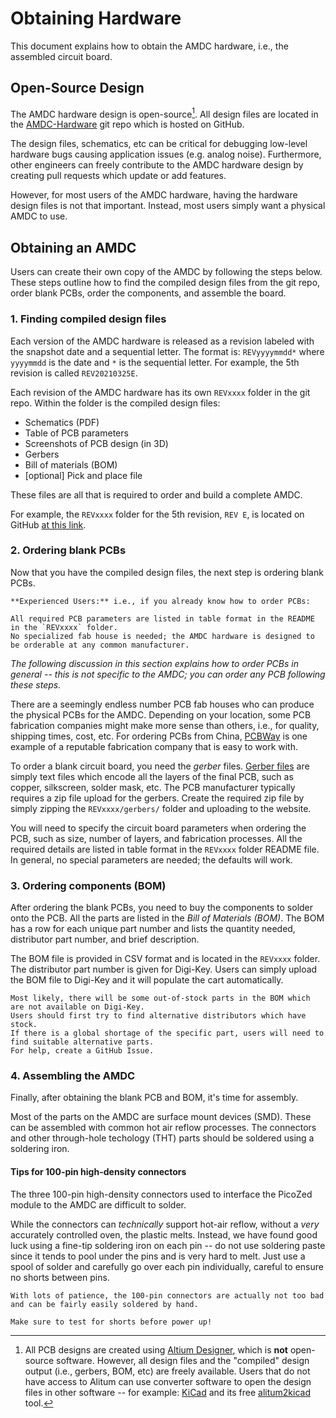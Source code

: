 # Obtaining Hardware

This document explains how to obtain the AMDC hardware, i.e., the assembled circuit board.

## Open-Source Design

The AMDC hardware design is open-source[^opensource].
All design files are located in the [AMDC-Hardware](https://github.com/Severson-Group/AMDC-Hardware) git repo which is hosted on GitHub.

[^opensource]: All PCB designs are created using [Altium Designer](https://www.altium.com/altium-designer/), which is **not** open-source software.
However, all design files and the "compiled" design output (i.e., gerbers, BOM, etc) are freely available.
Users that do not have access to Alitum can use converter software to open the design files in other software -- for example: [KiCad](https://www.kicad.org/) and its free [alitum2kicad](https://www.kicad.org/external-tools/altium2kicad/) tool.

The design files, schematics, etc can be critical for debugging low-level hardware bugs causing application issues (e.g. analog noise).
Furthermore, other engineers can freely contribute to the AMDC hardware design by creating pull requests which update or add features.

However, for most users of the AMDC hardware, having the hardware design files is not that important.
Instead, most users simply want a physical AMDC to use.

## Obtaining an AMDC

Users can create their own copy of the AMDC by following the steps below.
These steps outline how to find the compiled design files from the git repo, order blank PCBs, order the components, and assemble the board.

### 1. Finding compiled design files

Each version of the AMDC hardware is released as a revision labeled with the snapshot date and a sequential letter.
The format is: `REVyyyymmdd*` where `yyyymmdd` is the date and `*` is the sequential letter.
For example, the 5th revision is called `REV20210325E`.

Each revision of the AMDC hardware has its own `REVxxxx` folder in the git repo.
Within the folder is the compiled design files:

- Schematics (PDF)
- Table of PCB parameters
- Screenshots of PCB design (in 3D)
- Gerbers
- Bill of materials (BOM)
- [optional] Pick and place file

These files are all that is required to order and build a complete AMDC.

For example, the `REVxxxx` folder for the 5th revision, `REV E`, is located on GitHub [at this link](https://github.com/Severson-Group/AMDC-Hardware/tree/develop/REV20210325E).

### 2. Ordering blank PCBs

Now that you have the compiled design files, the next step is ordering blank PCBs.

```{note}
**Experienced Users:** i.e., if you already know how to order PCBs:

All required PCB parameters are listed in table format in the README in the `REVxxxx` folder.
No specialized fab house is needed; the AMDC hardware is designed to be orderable at any common manufacturer.
```

*The following discussion in this section explains how to order PCBs in general -- this is not specific to the AMDC; you can order any PCB following these steps.*

There are a seemingly endless number PCB fab houses who can produce the physical PCBs for the AMDC.
Depending on your location, some PCB fabrication companies might make more sense than others, i.e., for quality, shipping times, cost, etc.
For ordering PCBs from China, [PCBWay](https://www.pcbway.com/) is one example of a reputable fabrication company that is easy to work with.

To order a blank circuit board, you need the *gerber* files.
[Gerber files](https://en.wikipedia.org/wiki/Gerber_format) are simply text files which encode all the layers of the final PCB, such as copper, silkscreen, solder mask, etc.
The PCB manufacturer typically requires a zip file upload for the gerbers.
Create the required zip file by simply zipping the `REVxxxx/gerbers/` folder and uploading to the website.

You will need to specify the circuit board parameters when ordering the PCB, such as size, number of layers, and fabrication processes.
All the required details are listed in table format in the `REVxxxx` folder README file.
In general, no special parameters are needed; the defaults will work.

### 3. Ordering components (BOM)

After ordering the blank PCBs, you need to buy the components to solder onto the PCB.
All the parts are listed in the *Bill of Materials (BOM)*.
The BOM has a row for each unique part number and lists the quantity needed, distributor part number, and brief description.

The BOM file is provided in CSV format and is located in the `REVxxxx` folder.
The distributor part number is given for Digi-Key.
Users can simply upload the BOM file to Digi-Key and it will populate the cart automatically.

```{warning}
Most likely, there will be some out-of-stock parts in the BOM which are not available on Digi-Key.
Users should first try to find alternative distributors which have stock.
If there is a global shortage of the specific part, users will need to find suitable alternative parts.
For help, create a GitHub Issue.
```

### 4. Assembling the AMDC

Finally, after obtaining the blank PCB and BOM, it's time for assembly.

Most of the parts on the AMDC are surface mount devices (SMD).
These can be assembled with common hot air reflow processes.
The connectors and other through-hole techology (THT) parts should be soldered using a soldering iron.

#### Tips for 100-pin high-density connectors

The three 100-pin high-density connectors used to interface the PicoZed module to the AMDC are difficult to solder.

While the connectors can *technically* support hot-air reflow, without a *very* accurately controlled oven, the plastic melts.
Instead, we have found good luck using a fine-tip soldering iron on each pin -- do not use soldering paste since it tends to pool under the pins and is very hard to melt.
Just use a spool of solder and carefully go over each pin individually, careful to ensure no shorts between pins.

```{tip}
With lots of patience, the 100-pin connectors are actually not too bad and can be fairly easily soldered by hand.

Make sure to test for shorts before power up!
```

